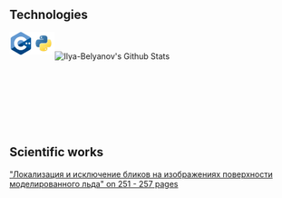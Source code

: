 
## Technologies

<img align="left" alt="C++" width="40px" src="https://raw.githubusercontent.com/github/explore/80688e429a7d4ef2fca1e82350fe8e3517d3494d/topics/cpp/cpp.png" />
<img align="left" alt="Python" width="40px" src="https://raw.githubusercontent.com/github/explore/80688e429a7d4ef2fca1e82350fe8e3517d3494d/topics/python/python.png" />

<br />
<br />

<img align="left" alt="Ilya-Belyanov's Github Stats" src="https://github-readme-stats.codestackr.vercel.app/api?username=Ilya-Belyanov&show_icons=true&hide_border=true" />

<br />
<br />
<br />
<br />
<br />
<br />
<br />
<br />

## Scientific works
<a href="http://morintex.ru/wp-content/files_mf/1608836369MITVOL50No4PART12020.pdf">"Локализация и исключение бликов на изображениях поверхности
моделированного льда" on 251 - 257 pages</a>


